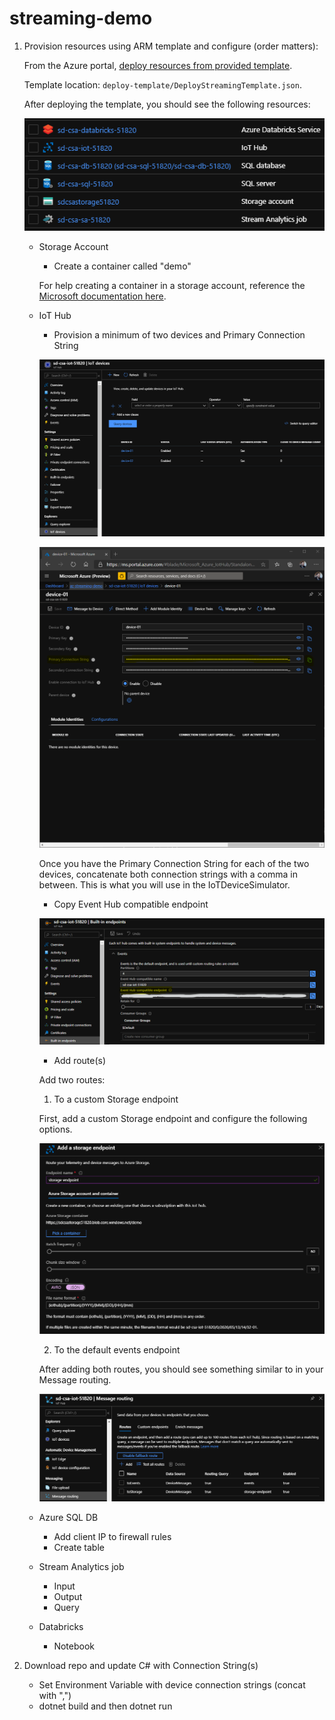 # streaming-demo

1. Provision resources using ARM template and configure (order matters):

	From the Azure portal, [deploy resources from provided template](https://docs.microsoft.com/en-us/azure/azure-resource-manager/templates/quickstart-create-templates-use-the-portal#edit-and-deploy-the-template). 
	
	Template location: `deploy-template/DeployStreamingTemplate.json`.
	
	After deploying the template, you should see the following resources:
	
	![img](https://github.com/GLRAzure/streaming-demo/blob/master/img/template-resources.png)

    * Storage Account
			
      * Create a container called "demo"
      
      For help creating a container in a storage account, reference the [Microsoft documentation here](https://docs.microsoft.com/en-us/azure/storage/blobs/storage-quickstart-blobs-portal#create-a-container).
      
    * IoT Hub
			
      * Provision a minimum of two devices and Primary Connection String
      
      ![img](https://github.com/GLRAzure/streaming-demo/blob/master/img/iot-devices.png)
      
      ![img](https://github.com/GLRAzure/streaming-demo/blob/master/img/iot-device-keys.png)
      
      Once you have the Primary Connection String for each of the two devices, concatenate both connection strings with a comma in between. This is what you will use in the IoTDeviceSimulator.
      
      * Copy Event Hub compatible endpoint
      
      ![img](https://github.com/GLRAzure/streaming-demo/blob/master/img/iot-event-hub.png)
      
      * Add route(s)
      
      Add two routes:  
      
      1. To a custom Storage endpoint
      
      First, add a custom Storage endpoint and configure the following options.
      
      ![img](https://github.com/GLRAzure/streaming-demo/blob/master/img/storage-endpoint.png)
      
      2. To the default events endpoint
      
      After adding both routes, you should see something similar to in your Message routing.
      
      ![img](https://github.com/GLRAzure/streaming-demo/blob/master/img/iot-routes.png)
      
    * Azure SQL DB
    
      * Add client IP to firewall rules
      * Create table
      
    * Stream Analytics job
    
      * Input
      * Output
      * Query
      
    * Databricks
    
      * Notebook
			
2. Download repo and update C# with Connection String(s)
	
    * Set Environment Variable with device connection strings (concat with ",")
    * dotnet build and then dotnet run
